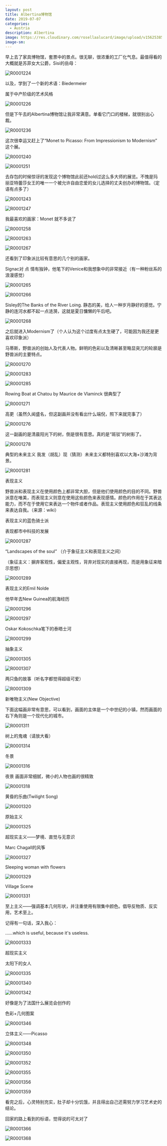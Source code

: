 ```yaml
---
layout: post
title: Albertina博物馆
date: 2019-07-07
categories:
  - Austria
description: Albertina
image: https://res.cloudinary.com/rosellaalucard/image/upload/v1562538516/R0001251_r7nwel.jpg
image-sm:
---
```


早上去了家具博物馆，套票中的景点。很无聊，很浓重的工厂化气息。最值得看的大概就是苏菲女大公爵，Sisi的岳母：

![R0001224](https://res.cloudinary.com/rosellaalucard/image/upload/v1562538479/R0001224_wjyetp.jpg)

以及，学到了一个新的术语：Biedermeier

属于中产阶级的艺术风格

![R0001226](https://res.cloudinary.com/rosellaalucard/image/upload/v1562538482/R0001226_d5ssk5.jpg)

但是下午去的Albertina博物馆让我非常满意。单看它门口的楼梯，就很别出心裁。

![R0001236](https://res.cloudinary.com/rosellaalucard/image/upload/v1562538485/R0001236_cesoiv.jpg)

这次很幸运又赶上了“Monet to Picasso: From Impressionism to Modernism” 这个展。

![R0001240](https://res.cloudinary.com/rosellaalucard/image/upload/v1562538487/R0001240_k5wfqn.jpg)

![R0001251](https://res.cloudinary.com/rosellaalucard/image/upload/v1562538516/R0001251_r7nwel.jpg)

去存包的时候惊讶的发现这个博物馆此前还hold过这么多大师的展览。不愧是玛丽亚特蕾莎女王的唯一一个被允许自由恋爱的女儿选择的丈夫创办的博物馆。（定语有点多了）

![R0001243](https://res.cloudinary.com/rosellaalucard/image/upload/v1562538515/R0001243_wh3j0o.jpg)

![R0001247](https://res.cloudinary.com/rosellaalucard/image/upload/v1562538516/R0001247_nohmqx.jpg)

我最喜欢的画家：Monet 就不多说了

![R0001258](https://res.cloudinary.com/rosellaalucard/image/upload/v1562538540/R0001258_gokrpz.jpg)

![R0001263](https://res.cloudinary.com/rosellaalucard/image/upload/v1562538541/R0001263_pamw0c.jpg)

![R0001267](https://res.cloudinary.com/rosellaalucard/image/upload/v1562538553/R0001267_rrqgly.jpg)

还看到了印象派比较有意思的几个别的画家。

Signac对 点 情有独钟，他笔下的Venice和我想象中的非常接近（有一种粉丝系的浪漫感觉）

![R0001265](https://res.cloudinary.com/rosellaalucard/image/upload/v1562538542/R0001265_xd7go0.jpg)

![R0001266](https://res.cloudinary.com/rosellaalucard/image/upload/v1562538552/R0001266_kllvmn.jpg)

Sisley的The Banks of the River Loing. 静态的美，给人一种岁月静好的感觉。宁静的连河水都不起一点涟漪，这就是夏日慵懒的午后吧。

![R0001268](https://res.cloudinary.com/rosellaalucard/image/upload/v1562538554/R0001268_hiqkxo.jpg)

之后就进入Modernism了（个人认为这个过度有点太生硬了，可能因为我还是更喜欢印象派）

马蒂斯，野兽派的创始人及代表人物。鲜明的色彩以及清晰甚至略显突兀的轮廓是野兽派的主要特点。

![R0001270](https://res.cloudinary.com/rosellaalucard/image/upload/v1562538559/R0001270_yszhvp.jpg)

![R0001283](https://res.cloudinary.com/rosellaalucard/image/upload/v1562538581/R0001283_dowmas.jpg)

![R0001285](https://res.cloudinary.com/rosellaalucard/image/upload/v1562538579/R0001285_rrrfoo.jpg)

Rowing Boat at Chatou by Maurice de Vlaminck 很典型了

![R0001271](https://res.cloudinary.com/rosellaalucard/image/upload/v1562538560/R0001271_knpcws.jpg)

高更（虽然久闻盛名，但这副画并没有看出什么端倪，照下来就完事了）

![R0001276](https://res.cloudinary.com/rosellaalucard/image/upload/v1562538559/R0001276_tkj2yr.jpg)

这一副画的是清晨阳光下的树，倒是很有意思。真的是“斑驳”的树影了。

![R0001278](https://res.cloudinary.com/rosellaalucard/image/upload/v1562538578/R0001278_xwndqg.jpg)

典型的未来主义 我发（胡乱）现（猜测）未来主义都特别喜欢以大海+沙滩为背景。

![R0001281](https://res.cloudinary.com/rosellaalucard/image/upload/v1562538578/R0001281_fh9k0i.jpg)

表现主义

野兽派和表现主义在使用颜色上都非常大胆，但是他们使用颜色的目的不同。野兽派意在唯美，而表现主义则意在使用这些颜色来表现感情。颜色的作用在于其表达能力，而不在于使用它来表达一个物件或者作品。表现主义使用颜色和狂乱的线条来表达自我。（来源：wiki）

表现主义的蓝色骑士派

表现都市中科技的发展

![R0001287](https://res.cloudinary.com/rosellaalucard/image/upload/v1562538594/R0001287_b1e4ev.jpg)

“Landscapes of the soul” （介于象征主义和表现主义之间）

（象征主义：摒弃客观性，偏爱主观性，背弃对现实的直接再现，而是用象征来暗示思想）

![R0001289](https://res.cloudinary.com/rosellaalucard/image/upload/v1562538596/R0001289_tvdfrq.jpg)

表现主义的Emil Nolde

他早年去New Guinea的航海经历

![R0001296](https://res.cloudinary.com/rosellaalucard/image/upload/v1562538625/R0001296_uva634.jpg)

![R0001297](https://res.cloudinary.com/rosellaalucard/image/upload/v1562538627/R0001297_mmbluy.jpg)

Oskar Kokoschka笔下的泰晤士河

![R0001299](https://res.cloudinary.com/rosellaalucard/image/upload/v1562538628/R0001299_eirxid.jpg)

抽象主义

![R0001305](https://res.cloudinary.com/rosellaalucard/image/upload/v1562538639/R0001305_cdtorr.jpg)

![R0001307](https://res.cloudinary.com/rosellaalucard/image/upload/v1562538665/R0001307_zzajhy.jpg)

两只鱼的故事（听名字都觉得超级可爱）

![R0001309](https://res.cloudinary.com/rosellaalucard/image/upload/v1562538668/R0001309_acejfz.jpg)

新唯物主义(New Objective)

下面这幅画非常有意思，可以看到，画面的主体是一个中世纪的小镇，然而画面的右下角则是一个现代化的城市。

![R0001311](https://res.cloudinary.com/rosellaalucard/image/upload/v1562538708/R0001311_ky8oot.jpg)

树上的鬼魂（请放大看）

![R0001314](https://res.cloudinary.com/rosellaalucard/image/upload/v1562538712/R0001314_usqeaq.jpg)

冬景

![R0001316](https://res.cloudinary.com/rosellaalucard/image/upload/v1562538713/R0001316_ebdwui.jpg)

夜景 画面非常细腻，微小的人物也画的很精致

![R0001318](https://res.cloudinary.com/rosellaalucard/image/upload/v1562538719/R0001318_rnducf.jpg)

黄昏的乐曲(Twilight Song)

![R0001320](https://res.cloudinary.com/rosellaalucard/image/upload/v1562538739/R0001320_veewgy.jpg)

原始主义

![R0001325](https://res.cloudinary.com/rosellaalucard/image/upload/v1562538806/R0001325_cctrsg.jpg)

超现实主义——梦境、直觉与无意识

Marc Chagall的风筝

![R0001327](https://res.cloudinary.com/rosellaalucard/image/upload/v1562538812/R0001327_pc3yrm.jpg)

Sleeping woman with flowers

![R0001329](https://res.cloudinary.com/rosellaalucard/image/upload/v1562538816/R0001329_cwehge.jpg)

Village Scene

![R0001331](https://res.cloudinary.com/rosellaalucard/image/upload/v1562538841/R0001331_sm0art.jpg)

至上主义——强调基本几何形状，并注重使用有限集中颜色。倡导反物质、反实用，艺术至上。

记得有一句话，深入我心：

……which is useful, because it's useless.

![R0001333](https://res.cloudinary.com/rosellaalucard/image/upload/v1562538842/R0001333_qesvdh.jpg)

超现实主义

太阳下的女人

![R0001335](https://res.cloudinary.com/rosellaalucard/image/upload/v1562538850/R0001335_k1abui.jpg)

![R0001340](https://res.cloudinary.com/rosellaalucard/image/upload/v1562538875/R0001340_jw7u3m.jpg)

![R0001342](https://res.cloudinary.com/rosellaalucard/image/upload/v1562538886/R0001342_uqjelt.jpg)

好像是为了法国什么展览会创作的

色彩+几何图案

![R0001346](https://res.cloudinary.com/rosellaalucard/image/upload/v1562538917/R0001346_arcgdw.jpg)

立体主义——Picasso

![R0001348](https://res.cloudinary.com/rosellaalucard/image/upload/v1562538935/R0001348_vepkh9.jpg)

![R0001350](https://res.cloudinary.com/rosellaalucard/image/upload/v1562538946/R0001350_fjz5od.jpg)

![R0001352](https://res.cloudinary.com/rosellaalucard/image/upload/v1562538961/R0001352_fwszep.jpg)

![R0001355](https://res.cloudinary.com/rosellaalucard/image/upload/v1562538974/R0001355_pr4esw.jpg)

![R0001356](https://res.cloudinary.com/rosellaalucard/image/upload/v1562538975/R0001356_rowahs.jpg)

![R0001359](https://res.cloudinary.com/rosellaalucard/image/upload/v1562539005/R0001359_jrxk1t.jpg)

看完之后，心灵特别充实，肚子却十分饥饿，并且得出自己还需努力学习艺术史的结论。

回家的路上看到的标语，觉得说的可太对了

![R0001366](https://res.cloudinary.com/rosellaalucard/image/upload/v1562538444/R0001366_sit6zb.jpg)

![R0001368](https://res.cloudinary.com/rosellaalucard/image/upload/v1562538460/R0001368_ijhfkv.jpg)